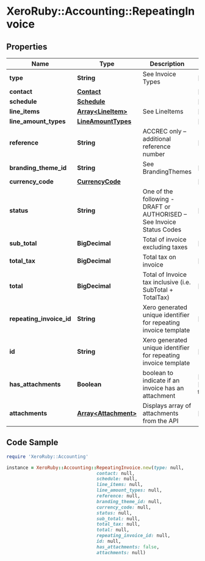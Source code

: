 # XeroRuby::Accounting::RepeatingInvoice

## Properties

Name | Type | Description | Notes
------------ | ------------- | ------------- | -------------
**type** | **String** | See Invoice Types | [optional] 
**contact** | [**Contact**](Contact.md) |  | [optional] 
**schedule** | [**Schedule**](Schedule.md) |  | [optional] 
**line_items** | [**Array&lt;LineItem&gt;**](LineItem.md) | See LineItems | [optional] 
**line_amount_types** | [**LineAmountTypes**](LineAmountTypes.md) |  | [optional] 
**reference** | **String** | ACCREC only – additional reference number | [optional] 
**branding_theme_id** | **String** | See BrandingThemes | [optional] 
**currency_code** | [**CurrencyCode**](CurrencyCode.md) |  | [optional] 
**status** | **String** | One of the following - DRAFT or AUTHORISED – See Invoice Status Codes | [optional] 
**sub_total** | **BigDecimal** | Total of invoice excluding taxes | [optional] 
**total_tax** | **BigDecimal** | Total tax on invoice | [optional] 
**total** | **BigDecimal** | Total of Invoice tax inclusive (i.e. SubTotal + TotalTax) | [optional] 
**repeating_invoice_id** | **String** | Xero generated unique identifier for repeating invoice template | [optional] 
**id** | **String** | Xero generated unique identifier for repeating invoice template | [optional] 
**has_attachments** | **Boolean** | boolean to indicate if an invoice has an attachment | [optional] [default to false]
**attachments** | [**Array&lt;Attachment&gt;**](Attachment.md) | Displays array of attachments from the API | [optional] 

## Code Sample

```ruby
require 'XeroRuby::Accounting'

instance = XeroRuby::Accounting::RepeatingInvoice.new(type: null,
                                 contact: null,
                                 schedule: null,
                                 line_items: null,
                                 line_amount_types: null,
                                 reference: null,
                                 branding_theme_id: null,
                                 currency_code: null,
                                 status: null,
                                 sub_total: null,
                                 total_tax: null,
                                 total: null,
                                 repeating_invoice_id: null,
                                 id: null,
                                 has_attachments: false,
                                 attachments: null)
```


